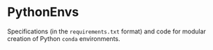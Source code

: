 # PythonEnvs

Specifications (in the `requirements.txt` format) and code for modular creation of Python `conda` environments.
